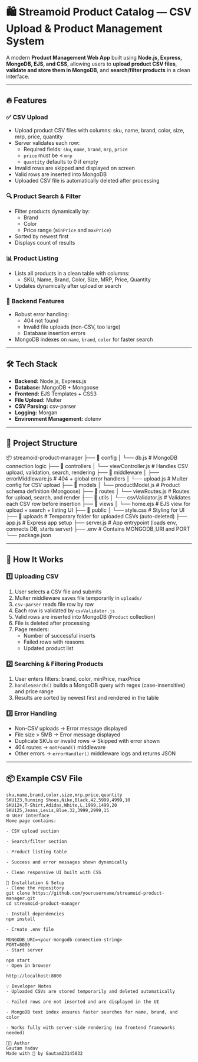 # 🛍️ Streamoid Product Catalog — CSV Upload & Product Management System

A modern **Product Management Web App** built using **Node.js, Express, MongoDB, EJS, and CSS**, allowing users to **upload product CSV files**, **validate and store them in MongoDB**, and **search/filter products** in a clean interface.

---

## 🔥 Features

### ✅ CSV Upload
- Upload product CSV files with columns:
sku, name, brand, color, size, mrp, price, quantity
- Server validates each row:
  - Required fields: `sku`, `name`, `brand`, `mrp`, `price`
  - `price` must be ≤ `mrp`
  - `quantity` defaults to 0 if empty
- Invalid rows are skipped and displayed on screen
- Valid rows are inserted into MongoDB
- Uploaded CSV file is automatically deleted after processing

### 🔍 Product Search & Filter
- Filter products dynamically by:
  - Brand
  - Color
  - Price range (`minPrice` and `maxPrice`)
- Sorted by newest first
- Displays count of results

### 📊 Product Listing
- Lists all products in a clean table with columns:
  - SKU, Name, Brand, Color, Size, MRP, Price, Quantity
- Updates dynamically after upload or search

### 🧰 Backend Features
- Robust error handling:
  - 404 not found
  - Invalid file uploads (non-CSV, too large)
  - Database insertion errors
- MongoDB indexes on `name`, `brand`, `color` for faster search

---

## 🛠️ Tech Stack

- **Backend:** Node.js, Express.js  
- **Database:** MongoDB + Mongoose  
- **Frontend:** EJS Templates + CSS3  
- **File Upload:** Multer  
- **CSV Parsing:** csv-parser  
- **Logging:** Morgan  
- **Environment Management:** dotenv  

---

## 📁 Project Structure

📦 streamoid-product-manager
├── 📁 config
│ └── db.js                # MongoDB connection logic
├── 📁 controllers
│ └── viewController.js    # Handles CSV upload, validation, search, rendering
├── 📁 middleware
│ ├── errorMiddleware.js   # 404 + global error handlers
│ └── upload.js            # Multer config for CSV upload
├── 📁 models
│ └── productModel.js      # Product schema definition (Mongoose)
├── 📁 routes
│ └── viewRoutes.js        # Routes for upload, search, and render
├── 📁 utils
│ └── csvValidator.js      # Validates each CSV row before insertion
├── 📁 views
│ └── home.ejs             # EJS view for upload + search + listing UI
├── 📁 public
│ └── style.css            # Styling for UI
├── 📁 uploads            # Temporary folder for uploaded CSVs (auto-deleted)
├── app.js                 # Express app setup
├── server.js              # App entrypoint (loads env, connects DB, starts server)
├── .env                   # Contains MONGODB_URI and PORT
└── package.json

---

## 🧠 How It Works

### 1️⃣ Uploading CSV
1. User selects a CSV file and submits
2. Multer middleware saves file temporarily in `uploads/`
3. `csv-parser` reads file row by row
4. Each row is validated by `csvValidator.js`
5. Valid rows are inserted into MongoDB (`Product` collection)
6. File is deleted after processing
7. Page renders:
   - Number of successful inserts
   - Failed rows with reasons
   - Updated product list

### 2️⃣ Searching & Filtering Products
1. User enters filters: brand, color, minPrice, maxPrice
2. `handleSearch()` builds a MongoDB query with regex (case-insensitive) and price range
3. Results are sorted by newest first and rendered in the table

### 3️⃣ Error Handling
- Non-CSV uploads → Error message displayed
- File size > 5MB → Error message displayed
- Duplicate SKUs or invalid rows → Skipped with error shown
- 404 routes → `notFound()` middleware
- Other errors → `errorHandler()` middleware logs and returns JSON

---

## 📦 Example CSV File

```csv
sku,name,brand,color,size,mrp,price,quantity
SKU123,Running Shoes,Nike,Black,42,5999,4999,10
SKU124,T-Shirt,Adidas,White,L,1999,1499,20
SKU125,Jeans,Levis,Blue,32,3999,2999,15
🌐 User Interface
Home page contains:

- CSV upload section

- Search/filter section

- Product listing table

- Success and error messages shown dynamically

- Clean responsive UI built with CSS

🚀 Installation & Setup
- Clone the repository
git clone https://github.com/yourusername/streamoid-product-manager.git
cd streamoid-product-manager

- Install dependencies
npm install

- Create .env file

MONGODB_URI=<your-mongodb-connection-string>
PORT=8000
- Start server

npm start
- Open in browser

http://localhost:8000

💡 Developer Notes
- Uploaded CSVs are stored temporarily and deleted automatically

- Failed rows are not inserted and are displayed in the UI

- MongoDB text index ensures faster searches for name, brand, and color

- Works fully with server-side rendering (no frontend frameworks needed)

👨‍💻 Author
Gautam Yadav
Made with 💙 by Gautam23145032
